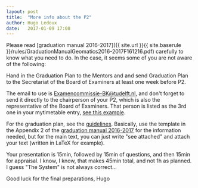 ```yaml
---
layout: post
title:  "More info about the P2"
author: Hugo Ledoux
date:   2017-01-09 17:08
---
```


Please read [graduation manual 2016-2017]({{ site.url }}{{ site.baserule }}/rules/GraduationManualGeomatics2016-2017F161216.pdf) carefully to know what you need to do.
In the case, it seems some of you are not aware of the following:

  Hand in the Graduation Plan to the Mentors and and send Graduation Plan to the Secretariat of the Board of Examiners at least one week before P2.

The email to use is <Examencommissie-BK@tudelft.nl>, and don't forget to send it directly to the chairperson of your P2, which is also the representative of the Board of Examiners. 
That person is listed as the 3rd one in your mytimetable entry, [see this example](https://dl.dropboxusercontent.com/s/22gr7xc62do8jbs/2017-01-09%20at%2017.19.png).

For the graduation plan, see the [guidelines](https://tudelftgeomatics.github.io/thesis/templates/#p2-template).
Basically, use the template in the Appendix 2 of the [graduation manual 2016-2017](http://studenten.tudelft.nl/fileadmin/Files/studentenportal/os/BKspecifiek/Graduation_Manual_Geomatics_2016-2017.pdf) for the information needed, but for the main text, you can just write "see attached" and attach your text (written in LaTeX for example).

Your presentation is 15min, followed by 15min of questions, and then 15min for appraisal.
I know, I know, that makes 45min total, and not 1h as planned.
I guess "The System" is not always correct... 

Good luck for the final preparations,
Hugo

